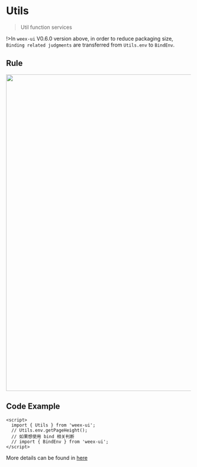 # Utils

> Util function services

!>In `weex-ui` V0.6.0 version above, in order to reduce packaging size, `Binding related judgments` are transferred from `Utils.env` to `BindEnv`.

## Rule
<img src="https://img.alicdn.com/tfs/TB1t2Y7nN9YBuNjy0FfXXXIsVXa-2952-1096.png" width="860"/>

## Code Example

```vue
<script>
  import { Utils } from 'weex-ui';
  // Utils.env.getPageHeight();
  // 如果想使用 bind 相关判断
  // import { BindEnv } from 'weex-ui';
</script>
```

More details can be found in [here](https://github.com/apache/incubator-weex-ui/blob/master/packages/utils)
